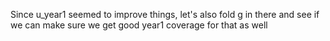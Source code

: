 Since u_year1 seemed to improve things, let's also fold g in there and see if we can make sure we 
get good year1 coverage for that as well
